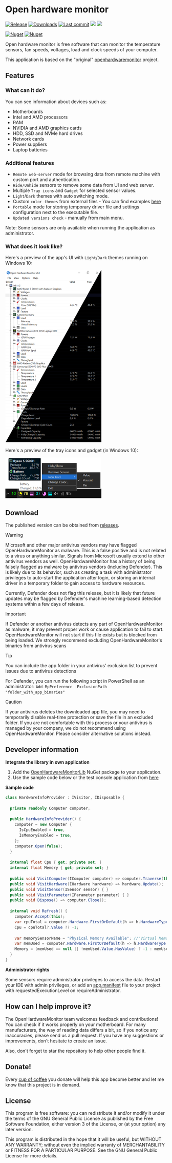 # Open hardware monitor
[![Release](https://img.shields.io/github/v/release/HardwareMonitor/openhardwaremonitor)](https://github.com/HardwareMonitor/openhardwaremonitor/releases/latest)
[![Downloads](https://img.shields.io/github/downloads/HardwareMonitor/openhardwaremonitor/total?color=ff4f42)](https://github.com/HardwareMonitor/openhardwaremonitor/releases)
[![Last commit](https://img.shields.io/github/last-commit/HardwareMonitor/openhardwaremonitor?color=00AD00)](https://github.com/HardwareMonitor/openhardwaremonitor/commits/master)
[![](https://img.shields.io/badge/WINDOWS-7%20%E2%80%93%2011-blue)](https://endoflife.date/windows)
[![](https://img.shields.io/badge/SERVER-2012%20%E2%80%93%202025-blue)](https://endoflife.date/windows-server)

[![Nuget](https://img.shields.io/nuget/v/OpenHardwareMonitorLib)](https://www.nuget.org/packages/OpenHardwareMonitorLib/)
[![Nuget](https://img.shields.io/nuget/dt/OpenHardwareMonitorLib?label=nuget-downloads)](https://www.nuget.org/packages/OpenHardwareMonitorLib/)

Open hardware monitor is free software that can monitor the temperature sensors, fan speeds, voltages, load and clock speeds of your computer.

This application is based on the "original" [openhardwaremonitor](https://github.com/openhardwaremonitor/openhardwaremonitor) project.

## Features

### What can it do?

You can see information about devices such as:
 - Motherboards
 - Intel and AMD processors
 - RAM
 - NVIDIA and AMD graphics cards
 - HDD, SSD and NVMe hard drives
 - Network cards
 - Power suppliers
 - Laptop batteries

### Additional features

 - `Remote web-server` mode for browsing data from remote machine with custom port and authentication.
 - `Hide/Unhide` sensors to remove some data from UI and web server.
 - Multiple `Tray icons` and `Gadget` for selected sensor values.
 - `Light`/`Dark` themes with auto switching mode.
 - Custom `color-themes` from external files - You can find examples [here](https://github.com/HardwareMonitor/openhardwaremonitor/tree/master/OpenHardwareMonitor/Resources/themes)
 - `Portable` mode for storing temporary driver file and settings configuration next to the executable file.
 - `Updated versions check` - manually from main menu.

 Note: Some sensors are only available when running the application as administrator.

### What does it look like?

Here's a preview of the app's UI with `Light`/`Dark` themes running on Windows 10:

[<img src="https://github.com/HardwareMonitor/openhardwaremonitor/raw/master/themes.png" alt="Themes" width="300"/>](https://github.com/HardwareMonitor/openhardwaremonitor/raw/master/themes.png)

Here's a preview of the tray icons and gadget (in Windows 10):

[<img src="https://github.com/HardwareMonitor/openhardwaremonitor/raw/master/preview_tray.png" alt="Themes" width="300"/>](https://github.com/HardwareMonitor/openhardwaremonitor/raw/master/preview_tray.png)

## Download

The published version can be obtained from [releases](https://github.com/HardwareMonitor/openhardwaremonitor/releases).

> [!WARNING]
>Microsoft and other major antivirus vendors may have flagged OpenHardwareMonitor as malware. This is a false positive and is not related to a virus or anything similar. Signals from Microsoft usually extend to other antivirus vendors as well.
>OpenHardwareMonitor has a history of being falsely flagged as malware by antivirus vendors (including Defender). This is likely due to its behavior, such as creating a task with administrator privileges to auto-start the application after login, or storing an internal driver in a temporary folder to gain access to hardware resources.

Currently, Defender does not flag this release, but it is likely that future updates may be flagged by Defender's machine learning-based detection systems within a few days of release.

> [!IMPORTANT]
>If Defender or another antivirus detects any part of OpenHardwareMonitor as malware, it may prevent proper work or cause application to fail to start.
> OpenHardwareMonitor will not start if this file exists but is blocked from being loaded.
>We strongly recommend excluding OpenHardwareMonitor's binaries from antivirus scans

> [!TIP]
> You can include the app folder in your antivirus' exclusion list to prevent issues due to antivirus detections

For Defender, you can run the following script in PowerShell as an administrator:
`Add-MpPreference -ExclusionPath "folder_with_app_binaries"`


> [!CAUTION]
> If your antivirus deletes the downloaded app file, you may need to temporarily disable real-time protection or save the file in an excluded folder.
> If you are not comfortable with this process or your antivirus is managed by your company, we do not recommend using OpenHardwareMonitor. Please consider alternative solutions instead.

## Developer information
**Integrate the library in own application**
1. Add the [OpenHardwareMonitorLib](https://www.nuget.org/packages/OpenHardwareMonitorLib/) NuGet package to your application.
2. Use the sample code below or the test console application from [here](https://github.com/HardwareMonitor/openhardwaremonitor/tree/master/LibTest)


**Sample code**
```c#
class HardwareInfoProvider : IVisitor, IDisposable {

  private readonly Computer computer;

  public HardwareInfoProvider() {
    computer = new Computer {
      IsCpuEnabled = true,
      IsMemoryEnabled = true,
    };
    computer.Open(false);
  }

  internal float Cpu { get; private set; }
  internal float Memory { get; private set; }

  public void VisitComputer(IComputer computer) => computer.Traverse(this);
  public void VisitHardware(IHardware hardware) => hardware.Update();
  public void VisitSensor(ISensor sensor) { }
  public void VisitParameter(IParameter parameter) { }
  public void Dispose() => computer.Close();

  internal void Refresh() {
    computer.Accept(this);
    var cpuTotal = computer.Hardware.FirstOrDefault(h => h.HardwareType == HardwareType.Cpu)?.Sensors.FirstOrDefault(s => s.SensorType == SensorType.Load && s.Name == "CPU Total");
    Cpu = cpuTotal?.Value ?? -1;

    var memorySensorName = "Physical Memory Available"; //"Virtual Memory Available";
    var memUsed = computer.Hardware.FirstOrDefault(h => h.HardwareType == HardwareType.Memory)?.Sensors.FirstOrDefault(s => s.SensorType == SensorType.Data && s.Name == memorySensorName);
    Memory = (memUsed == null || !memUsed.Value.HasValue) ? -1 : memUsed.Value.Value * 1024; //GB -> MB
  }
}
```

**Administrator rights**

Some sensors require administrator privileges to access the data. Restart your IDE with admin privileges, or add an [app.manifest](https://learn.microsoft.com/en-us/windows/win32/sbscs/application-manifests) file to your project with requestedExecutionLevel on requireAdministrator.


## How can I help improve it?
The OpenHardwareMonitor team welcomes feedback and contributions!<br/>
You can check if it works properly on your motherboard. For many manufacturers, the way of reading data differs a bit, so if you notice any inaccuracies, please send us a pull request. If you have any suggestions or improvements, don't hesitate to create an issue.

Also, don't forget to star the repository to help other people find it.

<!-- [![Star History Chart](https://api.star-history.com/svg?repos=HardwareMonitor/openhardwaremonitor&type=Date)](https://star-history.com/#HardwareMonitor/openhardwaremonitor&Date) -->

<!-- [![Stargazers repo roster for @HardwareMonitor/openhardwaremonitor](https://reporoster.com/stars/HardwareMonitor/openhardwaremonitor)](https://github.com/HardwareMonitor/openhardwaremonitor/stargazers) -->

## Donate!
Every [cup of coffee](https://patreon.com/SergiyE) you donate will help this app become better and let me know that this project is in demand.

## License

This program is free software: you can redistribute it and/or modify it under the terms of the GNU General Public License as published by the Free Software Foundation, either version 3 of the License, or (at your option) any later version.

This program is distributed in the hope that it will be useful, but WITHOUT ANY WARRANTY; without even the implied warranty of MERCHANTABILITY or FITNESS FOR A PARTICULAR PURPOSE.  See the GNU General Public License for more details.

